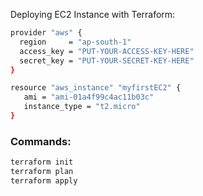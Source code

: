 Deploying EC2 Instance with Terraform:

```sh
provider "aws" {
  region     = "ap-south-1"
  access_key = "PUT-YOUR-ACCESS-KEY-HERE"
  secret_key = "PUT-YOUR-SECRET-KEY-HERE"
}

resource "aws_instance" "myfirstEC2" {
   ami = "ami-01a4f99c4ac11b03c"
   instance_type = "t2.micro"
}
```
### Commands:

```sh
terraform init
terraform plan
terraform apply
```